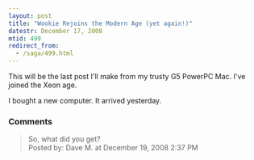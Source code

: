 ```yaml
---
layout: post
title: "Wookie Rejoins the Modern Age (yet again!)"
datestr: December 17, 2008
mtid: 499
redirect_from:
  - /saga/499.html
---
```


This will be the last post I'll make from my trusty G5 PowerPC Mac.  I've joined the Xeon age.

I bought a new computer.  It arrived yesterday.

### Comments

<blockquote>
So, what did you get?
<div class="post-meta">Posted by: Dave M. at December 19, 2008  2:37 PM</div> </blockquote>

